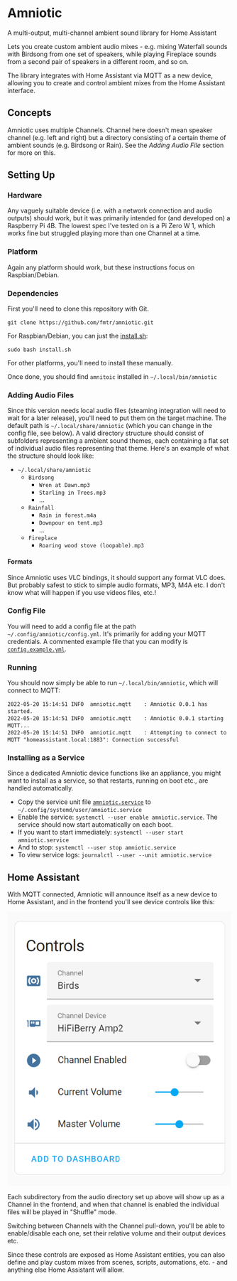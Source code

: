 # Amniotic

A multi-output, multi-channel ambient sound library for Home Assistant

Lets you create custom ambient audio mixes - e.g. mixing Waterfall sounds with Birdsong from one set of speakers, while
playing Fireplace sounds from a second pair of speakers in a different room, and so on.

The library integrates with Home Assistant via MQTT as a new device, allowing you to create and control ambient mixes
from the Home Assistant interface.

## Concepts

Amniotic uses multiple Channels. Channel here doesn't mean speaker channel (e.g. left and right) but a directory
consisting of a certain theme of ambient sounds (e.g. Birdsong or Rain). See the *Adding Audio File* section for more on
this.

## Setting Up

### Hardware

Any vaguely suitable device (i.e. with a network connection and audio outputs) should work, but it was primarily
intended for (and developed on) a Raspberry Pi 4B. The lowest spec I've tested on is a Pi Zero W 1, which works fine but
struggled playing more than one Channel at a time.

### Platform

Again any platform should work, but these instructions focus on Raspbian/Debian.

### Dependencies

First you'll need to clone this repository with Git.

```console
git clone https://github.com/fmtr/amniotic.git
```

For Raspbian/Debian, you can just the [install.sh](`install.sh`):

```console
sudo bash install.sh
```

For other platforms, you'll need to install these manually.

Once done, you should find `amnitoic` installed in  `~/.local/bin/amniotic`

### Adding Audio Files

Since this version needs local audio files (steaming integration will need to wait for a later release), you'll need to
put them on the target machine. The default path is `~/.local/share/amniotic` (which you can change in the config file,
see below). A valid directory structure should consist of subfolders representing a ambient sound themes, each
containing a flat set of individual audio files representing that theme. Here's an example of what the structure should
look like:

- `~/.local/share/amniotic`
    - `Birdsong`
        - `Wren at Dawn.mp3`
        - `Starling in Trees.mp3`
        - ...
    - `Rainfall`
        - `Rain in forest.m4a`
        - `Downpour on tent.mp3`
        - ...
    - `Fireplace`
        - `Roaring wood stove (loopable).mp3`

#### Formats

Since Amniotic uses VLC bindings, it should support any format VLC does. But probably safest to stick to simple audio
formats, MP3, M4A etc. I don't know what will happen if you use videos files, etc.!

### Config File

You will need to add a config file at the path `~/.config/amniotic/config.yml`. It's primarily for adding your MQTT
credentials. A commented example file that you can modify is [`config.example.yml`](config.example.yml).

### Running

You should now simply be able to run `~/.local/bin/amniotic`, which will connect to MQTT:

```console
2022-05-20 15:14:51 INFO  amniotic.mqtt    : Amniotic 0.0.1 has started.
2022-05-20 15:14:51 INFO  amniotic.mqtt    : Amniotic 0.0.1 starting MQTT...
2022-05-20 15:14:51 INFO  amniotic.mqtt    : Attempting to connect to MQTT "homeassistant.local:1883": Connection successful
```

### Installing as a Service

Since a dedicated Amniotic device functions like an appliance, you might want to install as a service, so that restarts,
running on boot etc., are handled automatically.

- Copy the service unit file [`amniotic.service`](amniotic.service) to `~/.config/systemd/user/amniotic.service`
- Enable the service: `systemctl --user enable amniotic.service`. The service should now start automatically on each
  boot.
- If you want to start immediately: `systemctl --user start amniotic.service`
- And to stop: `systemctl --user stop amniotic.service`
- To view service logs: `journalctl --user --unit amniotic.service`

## Home Assistant

With MQTT connected, Amniotic will announce itself as a new device to Home Assistant, and in the frontend you'll see
device controls like this:

![](ha_controls.png)

Each subdirectory from the audio directory set up above will show up as a Channel in the frontend, and when that channel
is enabled the individual files will be played in "Shuffle"
mode.

Switching between Channels with the Channel pull-down, you'll be able to enable/disable each one, set their relative
volume and their output devices etc.

Since these controls are exposed as Home Assistant entities, you can also define and play custom mixes from scenes,
scripts, automations, etc. - and anything else Home Assistant will allow.